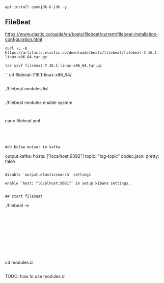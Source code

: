 
```
apt install openjdk-8-jdk -y
```

## FileBeat

https://www.elastic.co/guide/en/beats/filebeat/current/filebeat-installation-configuration.html

```
curl -L -O https://artifacts.elastic.co/downloads/beats/filebeat/filebeat-7.16.1-linux-x86_64.tar.gz

tar xzvf filebeat-7.16.1-linux-x86_64.tar.gz
```

``
cd filebeat-7.16.1-linux-x86_64/
```

```
./filebeat modules list
```

```
./filebeat modules enable system 
```


```
nano filebeat.yml
```




Add below output to kafka 

```
output.kafka:
  hosts: ["localhost:9092"]
  topic: "log-topic"
  codec.json:
    pretty: false
```

disable `output.elasticsearch` settings

enable `host: "localhost:5601"` in setup.kibana settings.


## start filebeat

```
./filebeat -e
```











```
cd modules.d
```

```
TODO: how to use modules.d
```


